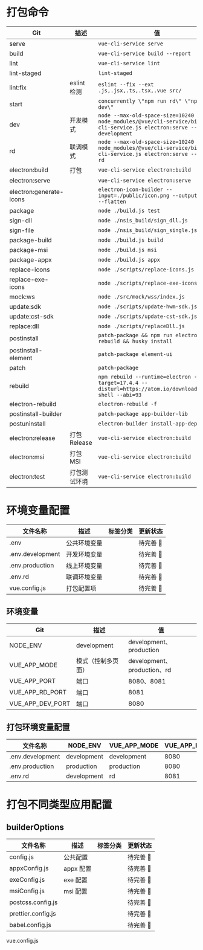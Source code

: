 # 打包命令

| Git                     | 描述         | 值                                                                                                                       |
| ----------------------- | ------------ | ------------------------------------------------------------------------------------------------------------------------ |
| serve                   |              | `vue-cli-service serve`                                                                                                  |
| build                   |              | `vue-cli-service build --report`                                                                                         |
| lint                    |              | `vue-cli-service lint`                                                                                                   |
| lint-staged             |              | `lint-staged`                                                                                                            |
| lint:fix                | eslint 检测  | `eslint --fix --ext .js,.jsx,.ts,.tsx,.vue src/`                                                                         |
| start                   |              | `concurrently \"npm run rd\" \"npm run dev\"`                                                                            |
| dev                     | 开发模式     | `node --max-old-space-size=10240 node_modules/@vue/cli-service/bin/vue-cli-service.js electron:serve --mode development` |
| rd                      | 联调模式     | `node --max-old-space-size=10240 node_modules/@vue/cli-service/bin/vue-cli-service.js electron:serve --mode rd`          |
| electron:build          | 打包         | `vue-cli-service electron:build`                                                                                         |
| electron:serve          |              | `vue-cli-service electron:serve`                                                                                         |
| electron:generate-icons |              | `electron-icon-builder --input=./public/icon.png --output=build --flatten`                                               |
| package                 |              | `node ./build.js test`                                                                                                   |
| sign-dll                |              | `node ./nsis_build/sign_dll.js`                                                                                          |
| sign-file               |              | `node ./nsis_build/sign_single.js`                                                                                       |
| package-build           |              | `node ./build.js build`                                                                                                  |
| package-msi             |              | `node ./build.js msi`                                                                                                    |
| package-appx            |              | `node ./build.js appx`                                                                                                   |
| replace-icons           |              | `node ./scripts/replace-icons.js`                                                                                        |
| replace-exe-icons       |              | `node ./scripts/replace-exe-icons.js`                                                                                    |
| mock:ws                 |              | `node ./src/mock/wss/index.js`                                                                                           |
| update:sdk              |              | `node ./scripts/update-hwm-sdk.js`                                                                                       |
| update:cst-sdk          |              | `node ./scripts/update-cst-sdk.js`                                                                                       |
| replace:dll             |              | `node ./scripts/replaceDll.js`                                                                                           |
| postinstall             |              | `patch-package && npm run electron-rebuild && husky install`                                                             |
| postinstall-element     |              | `patch-package element-ui`                                                                                               |
| patch                   |              | `patch-package`                                                                                                          |
| rebuild                 |              | `npm rebuild --runtime=electron --target=17.4.4 --disturl=https://atom.io/download/atom-shell --abi=93`                  |
| electron-rebuild        |              | `electron-rebuild -f`                                                                                                    |
| postinstall-builder     |              | `patch-package app-builder-lib`                                                                                          |
| postuninstall           |              | `electron-builder install-app-deps`                                                                                      |
| electron:release        | 打包 Release | `vue-cli-service electron:build`                                                                                         |
| electron:msi            | 打包 MSI     | `vue-cli-service electron:build`                                                                                         |
| electron:test           | 打包测试环境 | `vue-cli-service electron:build`                                                                                         |

# 环境变量配置

| 文件名称         | 描述         | 标签分类 | 更新状态       |
| ---------------- | ------------ | -------- | -------------- |
| .env             | 公共环境变量 |          | 待完善 :punch: |
| .env.development | 开发环境变量 |          | 待完善 :punch: |
| .env.production  | 线上环境变量 |          | 待完善 :punch: |
| .env.rd          | 联调环境变量 |          | 待完善 :punch: |
| vue.config.js    | 打包配置项   |          | 待完善 :punch: |

## 环境变量

| Git              | 描述               | 值                          |
| ---------------- | ------------------ | --------------------------- |
| NODE_ENV         | development        | development、production     |
| VUE_APP_MODE     | 模式（控制多页面） | development、production、rd |
| VUE_APP_PORT     | 端口               | 8080、8081                  |
| VUE_APP_RD_PORT  | 端口               | 8081                        |
| VUE_APP_DEV_PORT | 端口               | 8080                        |

## 打包环境变量配置

| 文件名称         | NODE_ENV    | VUE_APP_MODE | VUE_APP_PORT |
| ---------------- | ----------- | ------------ | ------------ |
| .env.development | development | development  | 8080         |
| .env.production  | production  | production   | 8080         |
| .env.rd          | development | rd           | 8081         |

# 打包不同类型应用配置

## builderOptions

| 文件名称           | 描述      | 标签分类 | 更新状态       |
| ------------------ | --------- | -------- | -------------- |
| config.js          | 公共配置  |          | 待完善 :punch: |
| appxConfig.js      | appx 配置 |          | 待完善 :punch: |
| exeConfig.js       | exe 配置  |          | 待完善 :punch: |
| msiConfig.js       | msi 配置  |          | 待完善 :punch: |
| postcss.config.js  |           |          | 待完善 :punch: |
| prettier.config.js |           |          | 待完善 :punch: |
| babel.config.js    |           |          | 待完善 :punch: |

vue.config.js
